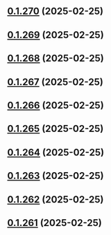 ## [0.1.270](https://github.com/binary-braids/terraform-oracle/compare/v0.1.269...v0.1.270) (2025-02-25)



## [0.1.269](https://github.com/binary-braids/terraform-oracle/compare/v0.1.268...v0.1.269) (2025-02-25)



## [0.1.268](https://github.com/binary-braids/terraform-oracle/compare/v0.1.267...v0.1.268) (2025-02-25)



## [0.1.267](https://github.com/binary-braids/terraform-oracle/compare/v0.1.266...v0.1.267) (2025-02-25)



## [0.1.266](https://github.com/binary-braids/terraform-oracle/compare/v0.1.265...v0.1.266) (2025-02-25)



## [0.1.265](https://github.com/binary-braids/terraform-oracle/compare/v0.1.264...v0.1.265) (2025-02-25)



## [0.1.264](https://github.com/binary-braids/terraform-oracle/compare/v0.1.263...v0.1.264) (2025-02-25)



## [0.1.263](https://github.com/binary-braids/terraform-oracle/compare/v0.1.262...v0.1.263) (2025-02-25)



## [0.1.262](https://github.com/binary-braids/terraform-oracle/compare/v0.1.261...v0.1.262) (2025-02-25)



## [0.1.261](https://github.com/binary-braids/terraform-oracle/compare/v0.1.260...v0.1.261) (2025-02-25)



